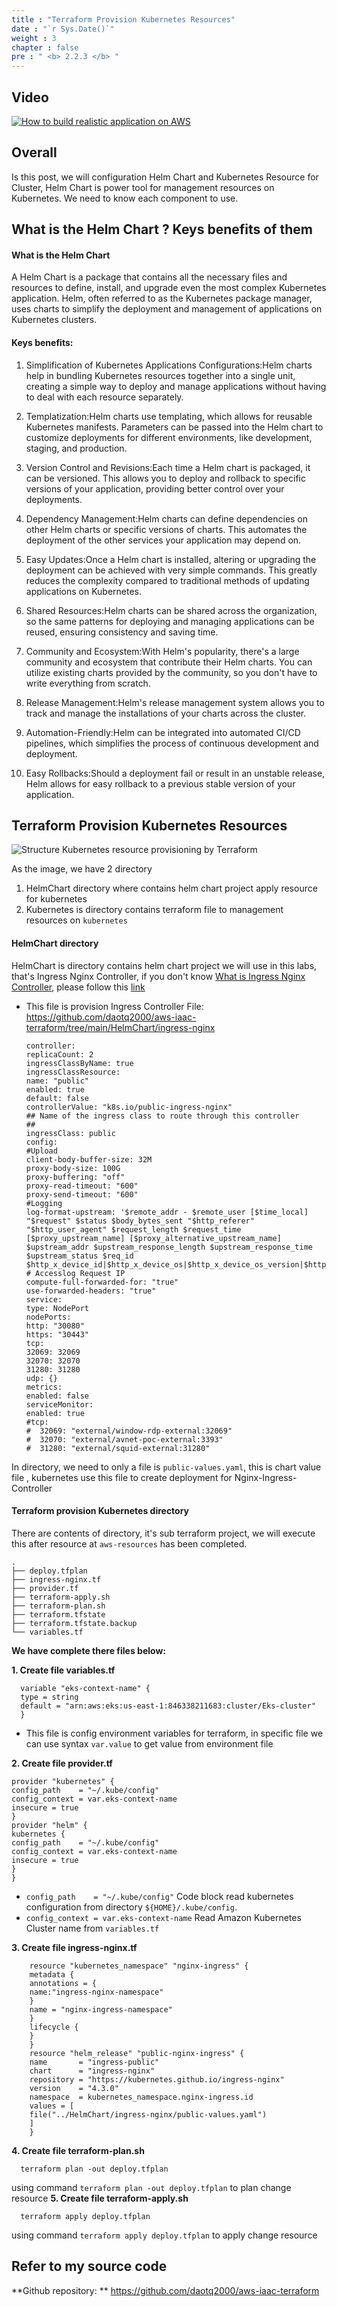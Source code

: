 ```yaml
---
title : "Terraform Provision Kubernetes Resources"
date : "`r Sys.Date()`"
weight : 3
chapter : false
pre : " <b> 2.2.3 </b> "
---
```


## Video
[![How to build realistic application on AWS](/images/2.2/Test.png)](https://youtu.be/XNSiWFjPslg?list=PLk36mRYn9bOHtZsDG3iA-yGzktMiBojm9 "Everything Is AWESOME")
## Overall
Is this post, we will configuration Helm Chart and Kubernetes Resource for Cluster, Helm Chart is power tool for management resources on Kubernetes. We need to know each component to use.
## What is the Helm Chart ? Keys benefits of them
#### What is the Helm Chart
   A Helm Chart is a package that contains all the necessary files and resources to define, install, and upgrade even the most complex Kubernetes application. Helm, often referred to as the Kubernetes package manager, uses charts to simplify the deployment and management of applications on Kubernetes clusters.
#### Keys benefits:
1. Simplification of Kubernetes Applications Configurations:Helm charts help in bundling Kubernetes resources together into a single unit, creating a simple way to deploy and manage applications without having to deal with each resource separately.

2. Templatization:Helm charts use templating, which allows for reusable Kubernetes manifests. Parameters can be passed into the Helm chart to customize deployments for different environments, like development, staging, and production.

3. Version Control and Revisions:Each time a Helm chart is packaged, it can be versioned. This allows you to deploy and rollback to specific versions of your application, providing better control over your deployments.

4. Dependency Management:Helm charts can define dependencies on other Helm charts or specific versions of charts. This automates the deployment of the other services your application may depend on.

5. Easy Updates:Once a Helm chart is installed, altering or upgrading the deployment can be achieved with very simple commands. This greatly reduces the complexity compared to traditional methods of updating applications on Kubernetes.

6. Shared Resources:Helm charts can be shared across the organization, so the same patterns for deploying and managing applications can be reused, ensuring consistency and saving time.

7. Community and Ecosystem:With Helm's popularity, there's a large community and ecosystem that contribute their Helm charts. You can utilize existing charts provided by the community, so you don't have to write everything from scratch.

8. Release Management:Helm's release management system allows you to track and manage the installations of your charts across the cluster.

9. Automation-Friendly:Helm can be integrated into automated CI/CD pipelines, which simplifies the process of continuous development and deployment.

10. Easy Rollbacks:Should a deployment fail or result in an unstable release, Helm allows for easy rollback to a previous stable version of your application.

## Terraform Provision Kubernetes Resources
![Structure Kubernetes resource provisioning by Terraform](/images/2.2/struct1.png?featherlight=false&width=100pc)

As the image, we have 2 directory 
1. HelmChart directory where contains helm chart project apply resource for kubernetes
2. Kubernetes is directory contains terraform file to management resources on `kubernetes`

#### HelmChart directory
HelmChart is directory contains helm chart project we will use in this labs, that's Ingress Nginx Controller, if you don't know [What is Ingress Nginx Controller](https://kubernetes.io/docs/concepts/services-networking/ingress/), please follow this [link](https://kubernetes.io/docs/concepts/services-networking/ingress/)
- This file is provision Ingress Controller 
File: https://github.com/daotq2000/aws-iaac-terraform/tree/main/HelmChart/ingress-nginx

      controller:
      replicaCount: 2
      ingressClassByName: true
      ingressClassResource:
      name: "public"
      enabled: true
      default: false
      controllerValue: "k8s.io/public-ingress-nginx"
      ## Name of the ingress class to route through this controller
      ##
      ingressClass: public
      config:
      #Upload
      client-body-buffer-size: 32M
      proxy-body-size: 100G
      proxy-buffering: "off"
      proxy-read-timeout: "600"
      proxy-send-timeout: "600"
      #Logging
      log-format-upstream: '$remote_addr - $remote_user [$time_local] "$request" $status $body_bytes_sent "$http_referer" "$http_user_agent" $request_length $request_time [$proxy_upstream_name] [$proxy_alternative_upstream_name] $upstream_addr $upstream_response_length $upstream_response_time $upstream_status $req_id $http_x_device_id|$http_x_device_os|$http_x_device_os_version|$http_x_device_locale|$http_x_app_version|$http_x_app_id'
      # Accesslog Request IP
      compute-full-forwarded-for: "true"
      use-forwarded-headers: "true"
      service:
      type: NodePort
      nodePorts:
      http: "30080"
      https: "30443"
      tcp:
      32069: 32069
      32070: 32070
      31280: 31280
      udp: {}
      metrics:
      enabled: false
      serviceMonitor:
      enabled: true
      #tcp:
      #  32069: "external/window-rdp-external:32069"
      #  32070: "external/avnet-poc-external:3393"
      #  31280: "external/squid-external:31280"
      


In directory, we need to only a file is `public-values.yaml`, this is chart value file , kubernetes use this file to create deployment for Nginx-Ingress-Controller

#### Terraform provision Kubernetes directory
There are contents of directory, it's sub terraform project, we will execute this after resource at `aws-resources` has been completed.

    .
    ├── deploy.tfplan
    ├── ingress-nginx.tf
    ├── provider.tf
    ├── terraform-apply.sh
    ├── terraform-plan.sh
    ├── terraform.tfstate
    ├── terraform.tfstate.backup
    └── variables.tf
**We have complete there files below:**

**1. Create file variables.tf**
      
      variable "eks-context-name" {
      type = string
      default = "arn:aws:eks:us-east-1:846338211683:cluster/Eks-cluster"
      }
- This file is config environment variables for terraform, in specific file we can use syntax `var.value` to get value from environment file

**2. Create file provider.tf**
    
    provider "kubernetes" {
    config_path    = "~/.kube/config"
    config_context = var.eks-context-name
    insecure = true
    }
    provider "helm" {
    kubernetes {
    config_path    = "~/.kube/config"
    config_context = var.eks-context-name
    insecure = true
    }
    }
- `config_path    = "~/.kube/config"` Code block read kubernetes configuration from directory `${HOME}/.kube/config`.
- `config_context = var.eks-context-name` Read Amazon Kubernetes Cluster name from `variables.tf`

**3. Create file ingress-nginx.tf**

        resource "kubernetes_namespace" "nginx-ingress" {
        metadata {
        annotations = {
        name:"ingress-nginx-namespace"
        }
        name = "nginx-ingress-namespace"
        }
        lifecycle {
        }
        }
        resource "helm_release" "public-nginx-ingress" {
        name       = "ingress-public"
        chart      = "ingress-nginx"
        repository = "https://kubernetes.github.io/ingress-nginx"
        version    = "4.3.0"
        namespace  = kubernetes_namespace.nginx-ingress.id
        values = [
        file("../HelmChart/ingress-nginx/public-values.yaml")
        ]
        }
**4. Create file terraform-plan.sh**

      terraform plan -out deploy.tfplan
using command `terraform plan -out deploy.tfplan` to plan change resource 
**5. Create file terraform-apply.sh**

      terraform apply deploy.tfplan

using command `terraform apply deploy.tfplan` to apply change resource

## Refer to my source code
**Github repository: ** https://github.com/daotq2000/aws-iaac-terraform 